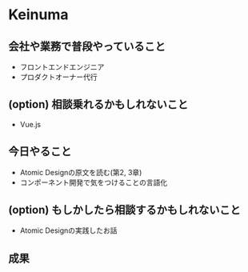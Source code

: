 # Keinuma


## 会社や業務で普段やっていること

- フロントエンドエンジニア
- プロダクトオーナー代行

## (option) 相談乗れるかもしれないこと

- Vue.js

## 今日やること

- Atomic Designの原文を読む(第2, 3章)
- コンポーネント開発で気をつけることの言語化

## (option) もしかしたら相談するかもしれないこと

- Atomic Designの実践したお話

## 成果
